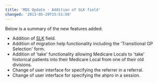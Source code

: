 ```yaml
---
title: 'MDS Update - Addition of SLK field'
changed: '2013-05-29T15:51:50'
---
```


<p>Below is a summary of the new features added:</p>
<ul>
<li>Addition of <a href="../../mds-updates/slk/index.html">SLK</a> field.</li>
<li>Addition of migration help functionality including the 'Transitional GP Selection' form.</li>
<li>Addition of 'take' functionality allowing Medicare Locals to 'take' historical patients into their Medicare Local from one of their old divisions.</li>
<li>Change of user interface for specifying the referrer in a referral.</li>
<li>Change of user interface for specifying the ahpro in a session.</li>
</ul>
